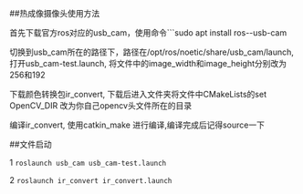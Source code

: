 ##热成像摄像头使用方法


首先下载官方ros对应的usb_cam，使用命令```sudo apt install ros-<versions>-usb-cam


切换到usb_cam所在的路径下，路径在/opt/ros/noetic/share/usb_cam/launch, 打开usb_cam-test.launch, 将文件中的image_width和image_height分别改为256和192


下载颜色转换包ir_convert, 下载后进入文件夹将文件中CMakeLists的set OpenCV_DIR 改为你自己opencv头文件所在的目录


编译ir_convert, 使用catkin_make 进行编译,编译完成后记得source一下


##文件启动


1 ```roslaunch usb_cam usb_cam-test.launch```


2 ```roslaunch ir_convert ir_convert.launch```

